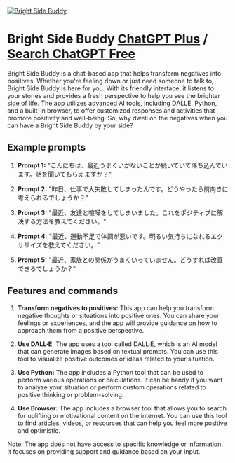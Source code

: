 
[![Bright Side Buddy](https://files.oaiusercontent.com/file-nmrmmO63eajhZIY7zEa2Ymh1?se=2123-10-17T08%3A47%3A30Z&sp=r&sv=2021-08-06&sr=b&rscc=max-age%3D31536000%2C%20immutable&rscd=attachment%3B%20filename%3D4f0c22ae-5bff-4f57-9c92-4435fa4afe6c.png&sig=4H6BylAgu27xzZPPynqKP/Qzno1V74Q89Fd5wKa9wHg%3D)](https://chat.openai.com/g/g-gEfoVUp3s-bright-side-buddy)

# Bright Side Buddy [ChatGPT Plus](https://chat.openai.com/g/g-gEfoVUp3s-bright-side-buddy) / [Search ChatGPT Free](https://gptcall.net/index.html#/?search=Bright%20Side%20Buddy)

Bright Side Buddy is a chat-based app that helps transform negatives into positives. Whether you're feeling down or just need someone to talk to, Bright Side Buddy is here for you. With its friendly interface, it listens to your stories and provides a fresh perspective to help you see the brighter side of life. The app utilizes advanced AI tools, including DALLE, Python, and a built-in browser, to offer customized responses and activities that promote positivity and well-being. So, why dwell on the negatives when you can have a Bright Side Buddy by your side?

## Example prompts

1. **Prompt 1:** "こんにちは、最近うまくいかないことが続いていて落ち込んでいます。話を聞いてもらえますか？"

2. **Prompt 2:** "昨日、仕事で大失敗してしまったんです。どうやったら前向きに考えられるでしょうか？"

3. **Prompt 3:** "最近、友達と喧嘩をしてしまいました。これをポジティブに解決する方法を教えてください。"

4. **Prompt 4:** "最近、運動不足で体調が悪いです。明るい気持ちになれるエクササイズを教えてください。"

5. **Prompt 5:** "最近、家族との関係がうまくいっていません。どうすれば改善できるでしょうか？"

## Features and commands

1. **Transform negatives to positives:** This app can help you transform negative thoughts or situations into positive ones. You can share your feelings or experiences, and the app will provide guidance on how to approach them from a positive perspective.

2. **Use DALL·E:** The app uses a tool called DALL·E, which is an AI model that can generate images based on textual prompts. You can use this tool to visualize positive outcomes or ideas related to your situation.

3. **Use Python:** The app includes a Python tool that can be used to perform various operations or calculations. It can be handy if you want to analyze your situation or perform custom operations related to positive thinking or problem-solving.

4. **Use Browser:** The app includes a browser tool that allows you to search for uplifting or motivational content on the internet. You can use this tool to find articles, videos, or resources that can help you feel more positive and optimistic.

Note: The app does not have access to specific knowledge or information. It focuses on providing support and guidance based on your input.


